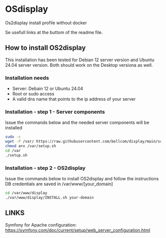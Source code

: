 # OSdisplay
Os2display install profile without docker

Se usefull links at the buttom of the readme file. 

## How to install OS2display
This installation has been tested for Debian 12 server version and Ubuntu 24.04 server version. 
Both should work on the Desktop versiona as well. 

### Installation needs
- Server: Debain 12 or Ubuntu 24.04
- Root or sudo access
- A valid dns name that points to the ip address of your server

### Installation - step 1 - Server components
Issue the commands below and the needed server components will be installed

```bash
sudo -s
wget -P /var/ https://raw.githubusercontent.com/bellcom/display/main/scripts/setup.sh 
chmod a+x /var/setup.sh
cd /var
./setup.sh
```

### Installation - step 2 - OS2display
Issue the commands below to install OS2display and follow the instructions
DB credentials are saved in /var/www/[your_domain]
```bash
cd /var/www/display
./var/www/display/INSTALL.sh your-domain
```


## LINKS
Symfony for Apache configuration: https://symfony.com/doc/current/setup/web_server_configuration.html
 
